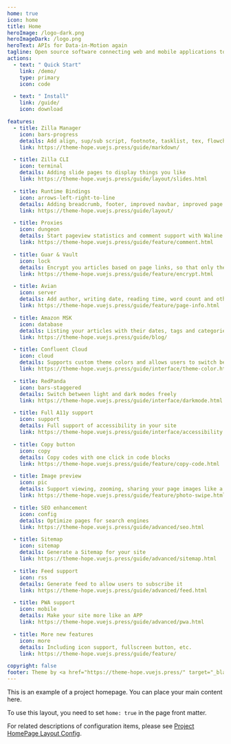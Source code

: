 ```yaml
---
home: true
icon: home
title: Home
heroImage: /logo-dark.png
heroImageDark: /logo.png
heroText: APIs for Data-in-Motion again
tagline: Open source software connecting web and mobile applications to event-driven microservices using standard protocols, such as HTTP, Server-Sent Events and Kafka.
actions:
  - text: " Quick Start"
    link: /demo/
    type: primary
    icon: code

  - text: " Install"
    link: /guide/
    icon: download

features:
  - title: Zilla Manager
    icon: bars-progress
    details: Add align, sup/sub script, footnote, tasklist, tex, flowchart, diagram, mark and presentation support in markdown
    link: https://theme-hope.vuejs.press/guide/markdown/

  - title: Zilla CLI
    icon: terminal
    details: Adding slide pages to display things you like
    link: https://theme-hope.vuejs.press/guide/layout/slides.html

  - title: Runtime Bindings
    icon: arrows-left-right-to-line
    details: Adding breadcrumb, footer, improved navbar, improved page nav and etc.
    link: https://theme-hope.vuejs.press/guide/layout/

  - title: Proxies
    icon: dungeon
    details: Start pageview statistics and comment support with Waline
    link: https://theme-hope.vuejs.press/guide/feature/comment.html

  - title: Guar & Vault
    icon: lock
    details: Encrypt you articles based on page links, so that only the one you want could see them
    link: https://theme-hope.vuejs.press/guide/feature/encrypt.html

  - title: Avian
    icon: server
    details: Add author, writing date, reading time, word count and other information to your article
    link: https://theme-hope.vuejs.press/guide/feature/page-info.html

  - title: Amazon MSK
    icon: database
    details: Listing your articles with their dates, tags and categories with some awesome layouts
    link: https://theme-hope.vuejs.press/guide/blog/

  - title: Confluent Cloud
    icon: cloud
    details: Supports custom theme colors and allows users to switch between preset theme colors
    link: https://theme-hope.vuejs.press/guide/interface/theme-color.html

  - title: RedPanda
    icon: bars-staggered
    details: Switch between light and dark modes freely
    link: https://theme-hope.vuejs.press/guide/interface/darkmode.html

  - title: Full A11y support
    icon: support
    details: Full support of accessibility in your site
    link: https://theme-hope.vuejs.press/guide/interface/accessibility.html

  - title: Copy button
    icon: copy
    details: Copy codes with one click in code blocks
    link: https://theme-hope.vuejs.press/guide/feature/copy-code.html

  - title: Image preview
    icon: pic
    details: Support viewing, zooming, sharing your page images like a gallery
    link: https://theme-hope.vuejs.press/guide/feature/photo-swipe.html

  - title: SEO enhancement
    icon: config
    details: Optimize pages for search engines
    link: https://theme-hope.vuejs.press/guide/advanced/seo.html

  - title: Sitemap
    icon: sitemap
    details: Generate a Sitemap for your site
    link: https://theme-hope.vuejs.press/guide/advanced/sitemap.html

  - title: Feed support
    icon: rss
    details: Generate feed to allow users to subscribe it
    link: https://theme-hope.vuejs.press/guide/advanced/feed.html

  - title: PWA support
    icon: mobile
    details: Make your site more like an APP
    link: https://theme-hope.vuejs.press/guide/advanced/pwa.html

  - title: More new features
    icon: more
    details: Including icon support, fullscreen button, etc.
    link: https://theme-hope.vuejs.press/guide/feature/

copyright: false
footer: Theme by <a href="https://theme-hope.vuejs.press/" target="_blank">VuePress Theme Hope</a> | MIT Licensed, Copyright © 2019-present Mr.Hope
---
```


This is an example of a project homepage. You can place your main content here.

To use this layout, you need to set `home: true` in the page front matter.

For related descriptions of configuration items, please see [Project HomePage Layout Config](https://theme-hope.vuejs.press/guide/layout/home/).
